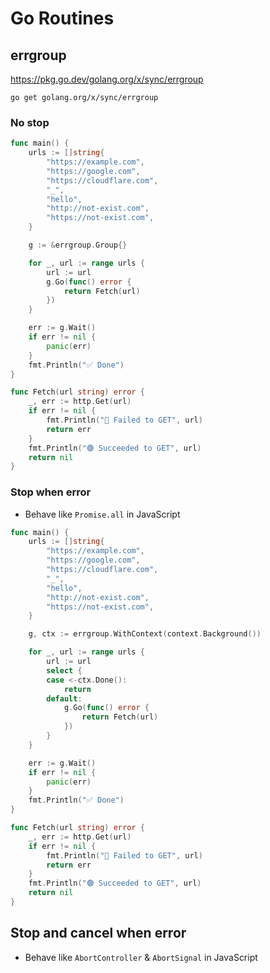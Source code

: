 # Go Routines

## errgroup

https://pkg.go.dev/golang.org/x/sync/errgroup

```shell
go get golang.org/x/sync/errgroup
```

### No stop

```go
func main() {
    urls := []string{
        "https://example.com",
        "https://google.com",
        "https://cloudflare.com",
        "_",
        "hello",
        "http://not-exist.com",
        "https://not-exist.com",
    }

    g := &errgroup.Group{}

    for _, url := range urls {
        url := url
        g.Go(func() error {
            return Fetch(url)
        })
    }

    err := g.Wait()
    if err != nil {
        panic(err)
    }
    fmt.Println("✅ Done")
}

func Fetch(url string) error {
    _, err := http.Get(url)
    if err != nil {
        fmt.Println("🔴 Failed to GET", url)
        return err
    }
    fmt.Println("🟢 Succeeded to GET", url)
    return nil
}
```

### Stop when error

* Behave like `Promise.all` in JavaScript

```go
func main() {
    urls := []string{
        "https://example.com",
        "https://google.com",
        "https://cloudflare.com",
        "_",
        "hello",
        "http://not-exist.com",
        "https://not-exist.com",
    }

    g, ctx := errgroup.WithContext(context.Background())

    for _, url := range urls {
        url := url
        select {
        case <-ctx.Done():
            return
        default:
            g.Go(func() error {
                return Fetch(url)
            })
        }
    }

    err := g.Wait()
    if err != nil {
        panic(err)
    }
    fmt.Println("✅ Done")
}

func Fetch(url string) error {
    _, err := http.Get(url)
    if err != nil {
        fmt.Println("🔴 Failed to GET", url)
        return err
    }
    fmt.Println("🟢 Succeeded to GET", url)
    return nil
}
```

## Stop and cancel when error

* Behave like `AbortController` & `AbortSignal` in JavaScript

```go

```
